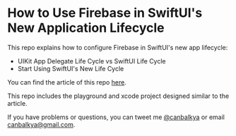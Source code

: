 # How to Use Firebase in SwiftUI's New Application Lifecycle

This repo explains how to configure Firebase in SwiftUI's new app lifecycle:

* UIKit App Delegate Life Cycle vs SwiftUI Life Cycle
* Start Using SwiftUI's New Life Cycle

You can find the article of this repo [here](https://medium.com/better-programming/how-to-use-firebase-in-swiftuis-new-application-lifecycle-c77a8a306d63).

This repo includes the playground and xcode project designed similar to the article.

If you have problems or questions, you can tweet me [@canbalkya](https://twitter.com/canbalkya) or email <canbalkya@gmail.com>.
